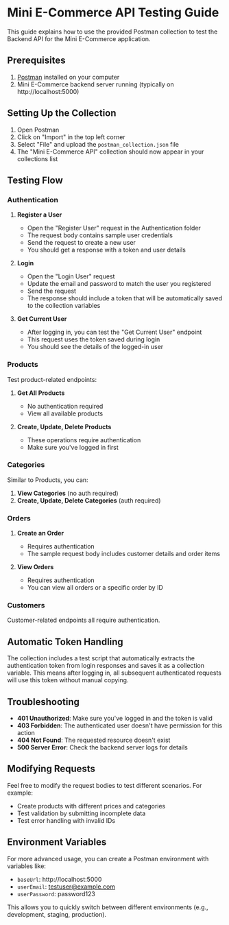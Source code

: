 # Mini E-Commerce API Testing Guide

This guide explains how to use the provided Postman collection to test the Backend API for the Mini E-Commerce application.

## Prerequisites

1. [Postman](https://www.postman.com/downloads/) installed on your computer
2. Mini E-Commerce backend server running (typically on http://localhost:5000)

## Setting Up the Collection

1. Open Postman
2. Click on "Import" in the top left corner
3. Select "File" and upload the `postman_collection.json` file
4. The "Mini E-Commerce API" collection should now appear in your collections list

## Testing Flow

### Authentication

1. **Register a User**

    - Open the "Register User" request in the Authentication folder
    - The request body contains sample user credentials
    - Send the request to create a new user
    - You should get a response with a token and user details

2. **Login**

    - Open the "Login User" request
    - Update the email and password to match the user you registered
    - Send the request
    - The response should include a token that will be automatically saved to the collection variables

3. **Get Current User**
    - After logging in, you can test the "Get Current User" endpoint
    - This request uses the token saved during login
    - You should see the details of the logged-in user

### Products

Test product-related endpoints:

1. **Get All Products**

    - No authentication required
    - View all available products

2. **Create, Update, Delete Products**
    - These operations require authentication
    - Make sure you've logged in first

### Categories

Similar to Products, you can:

1. **View Categories** (no auth required)
2. **Create, Update, Delete Categories** (auth required)

### Orders

1. **Create an Order**

    - Requires authentication
    - The sample request body includes customer details and order items

2. **View Orders**
    - Requires authentication
    - You can view all orders or a specific order by ID

### Customers

Customer-related endpoints all require authentication.

## Automatic Token Handling

The collection includes a test script that automatically extracts the authentication token from login responses and saves it as a collection variable. This means after logging in, all subsequent authenticated requests will use this token without manual copying.

## Troubleshooting

-   **401 Unauthorized**: Make sure you've logged in and the token is valid
-   **403 Forbidden**: The authenticated user doesn't have permission for this action
-   **404 Not Found**: The requested resource doesn't exist
-   **500 Server Error**: Check the backend server logs for details

## Modifying Requests

Feel free to modify the request bodies to test different scenarios. For example:

-   Create products with different prices and categories
-   Test validation by submitting incomplete data
-   Test error handling with invalid IDs

## Environment Variables

For more advanced usage, you can create a Postman environment with variables like:

-   `baseUrl`: http://localhost:5000
-   `userEmail`: testuser@example.com
-   `userPassword`: password123

This allows you to quickly switch between different environments (e.g., development, staging, production).
